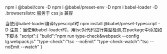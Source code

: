 npm i @babel/core -D
npm i @babel/preset-env -D
npm i babel-loader -D
.browserslistrc 服务于 css js 兼容

当使用babel-loader编译typescript时
npm install @babel/preset-typescript -D
注意：当使用babel-loader时，用tsc对代码进行类型检测,在package中添加如下脚本
"script":{
    "build":"npm run type-check&webpack --config lg.webpack.js"
    "type-check":"tsc --noEmit"
    "type-check-watch":"tsc --noEmit --watch"
}